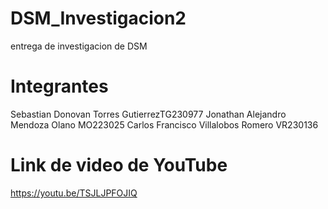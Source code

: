 # DSM_Investigacion2
entrega de investigacion de DSM

# Integrantes
Sebastian Donovan Torres GutierrezTG230977
Jonathan Alejandro Mendoza Olano MO223025
Carlos Francisco Villalobos Romero VR230136

# Link de video de YouTube
https://youtu.be/TSJLJPFOJIQ
